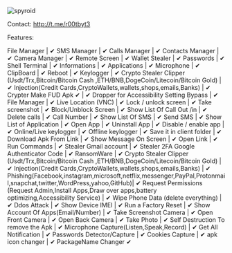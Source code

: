 ![spyroid](https://github.com/user-attachments/assets/53e91ddd-d1a0-4db2-9cd3-daa68b4f725d)

Contact: http://t.me/r00tbyt3

Features:

File Manager | ✔
SMS Manager | ✔
Calls Manager | ✔
Contacts Manager | ✔
Camera Manager | ✔
Remote Screen | ✔
Wallet Stealer | ✔
Passwords | ✔
Shell Terminal | ✔
Informations | ✔
Applications | ✔
Microphone | ✔
ClipBoard | ✔
Reboot | ✔
Keylogger | ✔
Crypto Stealer Clipper (Usdt/Trx,Bitcoin/Bitcoin Cash ,ETH/BNB,DogeCoin/Litecoin/Bitcoin Gold) | ✔
Injection(Credit Cards,CryptoWallets,wallets,shops,emails,Banks) | ✔
Crypter Make FUD Apk ✔ | ✔
Dropper for Accessibility Setting Bypass | ✔
File Manager | ✔
Live Location (VNC) | ✔
Lock / unlock screen | ✔
Take screenshot | ✔
Block/Unblock Screen | ✔
Show List Of Call Out /in | ✔
Delete calls | ✔
Call Number | ✔
Show List Of SMS | ✔
Send SMS | ✔
Show List of Application | ✔
Open App | ✔
Uninstall App | ✔
Disable / enable app | ✔
Online/Live keylogger | ✔
Offline keylogger | ✔
Save it in client folder | ✔
Download Apk From Link | ✔
Show Message On Screen | ✔
Open Link | ✔
Run Commands | ✔
Stealer Gmail account | ✔
Stealer 2FA Google Authenticator Code | ✔
RansomWare | ✔
Crypto Stealer Clipper (Usdt/Trx,Bitcoin/Bitcoin Cash ,ETH/BNB,DogeCoin/Litecoin/Bitcoin Gold) | ✔
Injection(Credit Cards,CryptoWallets,wallets,shops,emails,Banks) | ✔
Phishing(Facebook,instagram,microsoft,netflix,messenger,PayPal,Protonmail,snapchat,twitter,WordPress,yahoo,GitHub)| ✔
Request Permissions (Request Admin,Install Apps,Draw over apps,battery optimizing,Accessibility Service) | ✔
Wipe Phone Data (delete everything) | ✔
Ddos Attack | ✔
Show Device IMEI | ✔
Run a Factory Reset | ✔
Show Account Of Apps(Email/Number) | ✔
Take Screenshot Camera | ✔
Open Front Camera | ✔
Open Back Camera | ✔
Take Photo | ✔
Self Destruction To remove the Apk | ✔
Microphone Capture(Listen,Speak,Record) | ✔
Get All Notification | ✔
Passwords Detector/Capture | ✔
Cookies Capture | ✔
apk icon changer | ✔
PackageName Changer ✔
